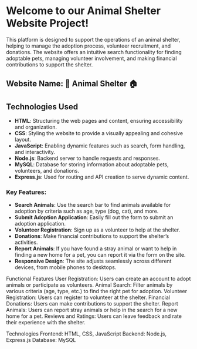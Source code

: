 # Welcome to our Animal Shelter Website Project!

This platform is designed to support the operations of an animal shelter, helping to manage the adoption process, volunteer recruitment, and donations. The website offers an intuitive search functionality for finding adoptable pets, managing volunteer involvement, and making financial contributions to support the shelter.

## Website Name: 🐾 Animal Shelter 🏠

## Technologies Used
- **HTML**: Structuring the web pages and content, ensuring accessibility and organization.
- **CSS**: Styling the website to provide a visually appealing and cohesive layout.
- **JavaScript**: Enabling dynamic features such as search, form handling, and interactivity.
- **Node.js**: Backend server to handle requests and responses.
- **MySQL**: Database for storing information about adoptable pets, volunteers, and donations.
- **Express.js**: Used for routing and API creation to serve dynamic content.


### Key Features:
- **Search Animals**: Use the search bar to find animals available for adoption by criteria such as age, type (dog, cat), and more.
- **Submit Adoption Application**: Easily fill out the form to submit an adoption application.
- **Volunteer Registration**: Sign up as a volunteer to help at the shelter.
- **Donations**: Make financial contributions to support the shelter’s activities.
- **Report Animals**: If you have found a stray animal or want to help in finding a new home for a pet, you can report it via the form on the site.
- **Responsive Design**: The site adjusts seamlessly across different devices, from mobile phones to desktops.


Functional Features
User Registration: Users can create an account to adopt animals or participate as volunteers.
Animal Search: Filter animals by various criteria (age, type, etc.) to find the right pet for adoption.
Volunteer Registration: Users can register to volunteer at the shelter.
Financial Donations: Users can make contributions to support the shelter.
Report Animals: Users can report stray animals or help in the search for a new home for a pet.
Reviews and Ratings: Users can leave feedback and rate their experience with the shelter.

Technologies
Frontend: HTML, CSS, JavaScript
Backend: Node.js, Express.js
Database: MySQL